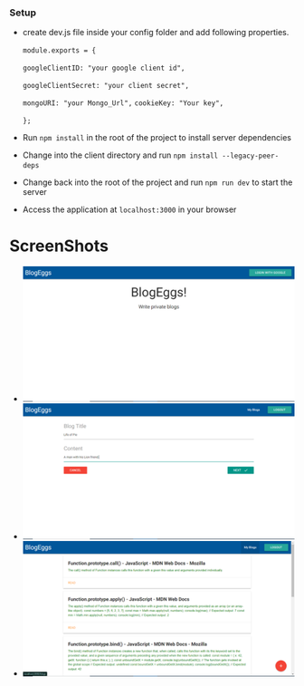 ### Setup

- create dev.js file inside your config folder and add following properties.

  `module.exports = {  `

  `googleClientID:
"your google client id", `

  `googleClientSecret: "your client secret",`

  `mongoURI:
"your Mongo_Url",`
  `cookieKey: "Your key",`

  `}; `

- Run `npm install` in the root of the project to install server dependencies
- Change into the client directory and run `npm install --legacy-peer-deps`
- Change back into the root of the project and run `npm run dev` to start the server
- Access the application at `localhost:3000` in your browser

# ScreenShots

- ![alt text](images/pic1.png)
- ![alt text](images/Pic2.png)
- ![alt text](images/Pic3.png)
